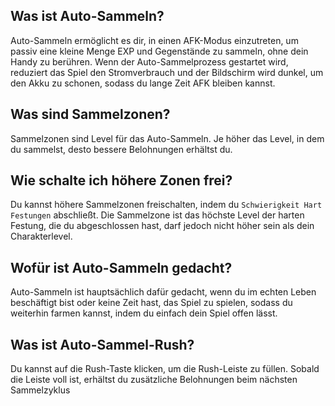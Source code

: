 ## Was ist Auto-Sammeln?

Auto-Sammeln ermöglicht es dir, in einen AFK-Modus einzutreten, um passiv eine kleine Menge EXP und Gegenstände zu sammeln, ohne dein Handy zu berühren. Wenn der Auto-Sammelprozess gestartet wird, reduziert das Spiel den Stromverbrauch und der Bildschirm wird dunkel, um den Akku zu schonen, sodass du lange Zeit AFK bleiben kannst.

## Was sind Sammelzonen?

Sammelzonen sind Level für das Auto-Sammeln. Je höher das Level, in dem du sammelst, desto bessere Belohnungen erhältst du.

## Wie schalte ich höhere Zonen frei?

Du kannst höhere Sammelzonen freischalten, indem du `Schwierigkeit Hart Festungen` abschließt. Die Sammelzone ist das höchste Level der harten Festung, die du abgeschlossen hast, darf jedoch nicht höher sein als dein Charakterlevel.

## Wofür ist Auto-Sammeln gedacht?

Auto-Sammeln ist hauptsächlich dafür gedacht, wenn du im echten Leben beschäftigt bist oder keine Zeit hast, das Spiel zu spielen, sodass du weiterhin farmen kannst, indem du einfach dein Spiel offen lässt.

## Was ist Auto-Sammel-Rush?

Du kannst auf die Rush-Taste klicken, um die Rush-Leiste zu füllen. Sobald die Leiste voll ist, erhältst du zusätzliche Belohnungen beim nächsten Sammelzyklus
